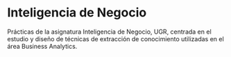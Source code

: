# Inteligencia de Negocio
Prácticas de la asignatura Inteligencia de Negocio, UGR, centrada en el estudio y diseño de técnicas de extracción de conocimiento utilizadas en el área Business Analytics.
